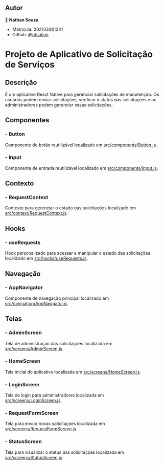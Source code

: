 ## Autor

👤 **Nathan Souza**

* Matricula: 202103081241
* Github: [@ntsation](https://github.com/ntsation)


# Projeto de Aplicativo de Solicitação de Serviços

## Descrição

É um aplicativo React Native para gerenciar solicitações de manutenção. Os usuários podem enviar solicitações, verificar o status das solicitações e os administradores podem gerenciar essas solicitações.

## Componentes

### - Button

Componente de botão reutilizável localizado em [src/components/Button.js](src/components/Button.js).

### - Input

Componente de entrada reutilizável localizado em [src/components/Input.js](src/components/Input.js).

## Contexto

### - RequestContext

Contexto para gerenciar o estado das solicitações localizado em [src/context/RequestContext.js](src/context/RequestContext.js).

## Hooks

### - useRequests

Hook personalizado para acessar e manipular o estado das solicitações localizado em [src/hooks/useRequests.js](src/hooks/useRequests.js).

## Navegação

### - AppNavigator

Componente de navegação principal localizado em [src/navigation/AppNavigator.js](src/navigation/AppNavigator.js).

## Telas

### - AdminScreen

Tela de administração das solicitações localizada em [src/screens/AdminScreen.js](src/screens/AdminScreen.js).

### - HomeScreen

Tela inicial do aplicativo localizada em [src/screens/HomeScreen.js](src/screens/HomeScreen.js).

### - LoginScreen

Tela de login para administradores localizada em [src/screens/LoginScreen.js](src/screens/LoginScreen.js).

### - RequestFormScreen

Tela para enviar novas solicitações localizada em [src/screens/RequestFormScreen.js](src/screens/RequestFormScreen.js).

### - StatusScreen

Tela para visualizar o status das solicitações localizada em [src/screens/StatusScreen.js](src/screens/StatusScreen.js).

